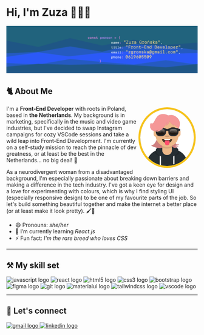 # Hi, I'm Zuza 👋👩‍💻

![header image with basic info about me](./header.png)

## 🐈 About Me

<img align="right" height="150" src="./selfie.svg" style="margin: 10px; outline: 5px solid #F7C31A; border-radius: 50%; background: #3E60B8" />

I'm a **Front-End Developer** with roots in Poland, based in **the Netherlands**. My background is in marketing, specifically in the music and video game industries, but I've decided to swap Instagram campaigns for cozy VSCode sessions and take a wild leap into Front-End Development. I'm currently on a self-study mission to reach the pinnacle of dev greatness, or at least be the best in the Netherlands... no big deal! 💪

As a neurodivergent woman from a disadvantaged background, I'm especially passionate about breaking down barriers and making a difference in the tech industry. I've got a keen eye for design and a love for experimenting with colours, which is why I find styling UI (especially responsive design) to be one of my favourite parts of the job. So let's build something beautiful together and make the internet a better place (or at least make it look pretty). 🖌️💖

- 😄 Pronouns: _she/her_
- 🌱 I’m currently learning _React.js_
- ⚡ Fun fact: _I'm the rare breed who loves CSS_

---

## ⚒️ My skill set

<img src="https://cdn.jsdelivr.net/gh/devicons/devicon/icons/javascript/javascript-original.svg" height="30" width="42" alt="javascript logo"  />
  <img src="https://cdn.jsdelivr.net/gh/devicons/devicon/icons/react/react-original.svg" height="30" width="42" alt="react logo"  />
  <img src="https://cdn.jsdelivr.net/gh/devicons/devicon/icons/html5/html5-plain.svg" height="30" width="42" alt="html5 logo"  />
  <img src="https://cdn.jsdelivr.net/gh/devicons/devicon/icons/css3/css3-plain.svg" height="30" width="42" alt="css3 logo"  />
  <img src="https://cdn.jsdelivr.net/gh/devicons/devicon/icons/bootstrap/bootstrap-original.svg" height="30" width="42" alt="bootstrap logo"  />
  <img src="https://cdn.jsdelivr.net/gh/devicons/devicon/icons/figma/figma-original.svg" height="30" width="42" alt="figma logo"  />
  <img src="https://cdn.jsdelivr.net/gh/devicons/devicon/icons/git/git-original.svg" height="30" width="42" alt="git logo"  />
  <img src="https://cdn.jsdelivr.net/gh/devicons/devicon/icons/materialui/materialui-original.svg" height="30" width="42" alt="materialui logo"  />
  <img src="https://cdn.jsdelivr.net/gh/devicons/devicon/icons/tailwindcss/tailwindcss-plain.svg" height="30" width="42" alt="tailwindcss logo"  />
  <img src="https://cdn.jsdelivr.net/gh/devicons/devicon/icons/vscode/vscode-original.svg" height="30" width="42" alt="vscode logo"  />

---

## 🦜 Let's connect

  <a href="mailto:zgronska@gmail.com" target="_blank">
    <img src="https://img.shields.io/static/v1?message=Email&logo=gmail&label=&color=D14836&logoColor=white&labelColor=&style=for-the-badge" height="35" alt="gmail logo"  />
  </a>
  <a href="https://www.linkedin.com/in/zuza-gronska/" target="_blank">
    <img src="https://img.shields.io/static/v1?message=LinkedIn&logo=linkedin&label=&color=0077B5&logoColor=white&labelColor=&style=for-the-badge" height="35" alt="linkedin logo"  />
  </a>
